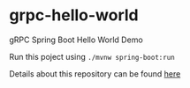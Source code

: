 # grpc-hello-world
gRPC Spring Boot Hello World Demo

Run this poject using `./mvnw spring-boot:run`

Details about this repository can be found [here](https://abhishekrajchauhan.medium.com/grpc-spring-boot-hello-world-7a7a9fa0e785)



